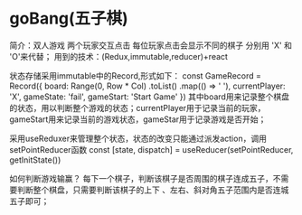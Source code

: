 # goBang(五子棋)
简介：双人游戏 两个玩家交互点击 每位玩家点击会显示不同的棋子  分别用 'X' 和 'O'来代替；
用到的技术：(Redux,immutable,reducer)+react

状态存储采用immutable中的Record,形式如下：
const GameRecord = Record({
  board: Range(0, Row * Col)
    .toList()
    .map(() => ' '),
  currentPlayer: 'X',
  gameState: 'fail',
  gameStart: 'Start Game'
})
其中board用来记录整个棋盘的状态，用以判断整个游戏的状态；currentPlayer用于记录当前的玩家，
gameStart用来记录当前的游戏状态，gameStar用于记录游戏是否开始；

采用useReduxer来管理整个状态，状态的改变只能通过派发action，调用setPointReducer函数
const [state, dispatch] = useReducer(setPointReducer, getInitState())

如何判断游戏输赢？
每下一个棋子，判断该棋子是否周围的棋子连成五子，不需要判断整个棋盘，只需要判断该棋子的上下
、左右、斜对角五子范围内是否连城五子即可；


